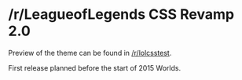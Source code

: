 /r/LeagueofLegends CSS Revamp 2.0
===

Preview of the theme can be found in [/r/lolcsstest](http://reddit.com/r/lolcsstest).

First release planned before the start of 2015 Worlds.
